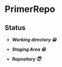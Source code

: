 # PrimerRepo

## Status

+ ***Working directory 😀***

+ ***Staging Area 😆***

+ ***Repository 😇***

